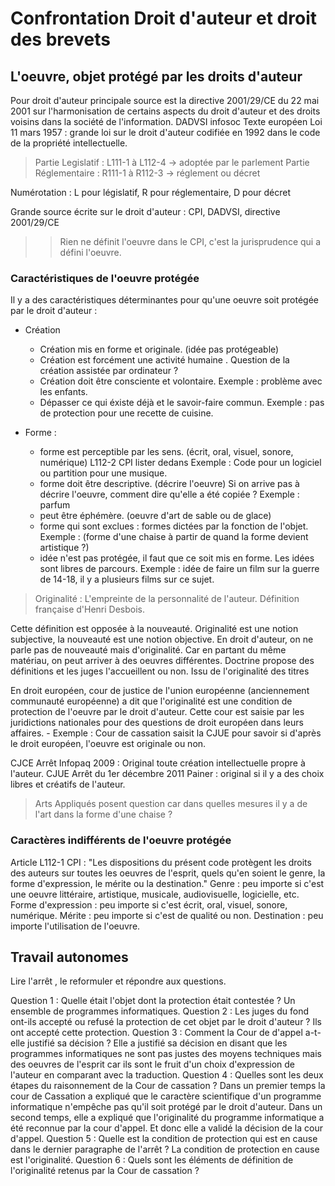 # Confrontation Droit d'auteur et droit des brevets

## L'oeuvre, objet protégé par les droits d'auteur

Pour droit d'auteur principale source est la directive 2001/29/CE du 22 mai 2001 sur l'harmonisation de certains aspects du droit d'auteur et des droits voisins dans la société de l'information. DADVSI infosoc
Texte européen
Loi 11 mars 1957 : grande loi sur le droit d'auteur codifiée en 1992 dans le code de la propriété intellectuelle.
> Partie Legislatif : L111-1 à L112-4 -> adoptée par le parlement
> Partie Réglementaire : R111-1 à R112-3 -> réglement ou décret

Numérotation : L pour législatif, R pour réglementaire, D pour décret

Grande source écrite sur le droit d'auteur : CPI, DADVSI, directive 2001/29/CE
>>Rien ne définit l'oeuvre dans le CPI, c'est la jurisprudence qui a défini l'oeuvre.

### Caractéristiques de l'oeuvre protégée
Il y a des caractéristiques déterminantes pour qu'une oeuvre soit protégée par le droit d'auteur :
- Création
    - Création mis en forme et originale. (idée pas protégeable)
    - Création est forcément une activité humaine .
        Question de la création assistée par ordinateur ?
    - Création doit être consciente et volontaire. Exemple : problème avec les enfants.
    - Dépasser ce qui éxiste déjà et le savoir-faire commun. Exemple : pas de protection pour une recette de cuisine. 

- Forme : 
    - forme est perceptible par les sens. (écrit, oral, visuel, sonore, numérique) L112-2 CPI lister dedans
        Exemple : Code pour un logiciel ou partition pour une musique.
    - forme doit être descriptive. (décrire l'oeuvre) Si on arrive pas à décrire l'oeuvre, comment dire qu'elle a été copiée ?
        Exemple : parfum
    - peut être éphémère. (oeuvre d'art de sable ou de glace)
    - forme qui sont exclues : formes dictées par la fonction de l'objet. 
        Exemple : (forme d'une chaise à partir de quand la forme devient artistique ?)
    - idée n'est pas protégée, il faut que ce soit mis en forme. Les idées sont libres de parcours.
        Exemple : idée de faire un film sur la guerre de 14-18, il y a plusieurs films sur ce sujet.

> Originalité : L'empreinte de la personnalité de l'auteur. Définition française d'Henri Desbois. 

Cette définition est opposée à la nouveauté. Originalité est une notion subjective, la nouveauté est une notion objective.
En droit d'auteur, on ne parle pas de nouveauté mais d'originalité. Car en partant du même matériau, on peut arriver à des oeuvres différentes.
Doctrine propose des définitions et les juges l'accueillent ou non.
Issu de l'originalité des titres

En droit européen, cour de justice de l'union européenne (anciennement communauté européenne) a dit que l'originalité est une condition de protection de l'oeuvre par le droit d'auteur.
Cette cour est saisie par les juridictions nationales pour des questions de droit européen dans leurs affaires.
    - Exemple : Cour de cassation saisit la CJUE pour savoir si d'après le droit européen, l'oeuvre est originale ou non.
 
CJCE Arrêt Infopaq 2009 : Original toute création intellectuelle propre à l'auteur.
CJUE Arrêt du 1er décembre 2011 Painer : original si il y a des choix libres et créatifs de l'auteur.

> Arts Appliqués posent question car dans quelles mesures il y a de l'art dans la forme d'une chaise ?

### Caractères indifférents de l'oeuvre protégée

Article L112-1 CPI : "Les dispositions du présent code protègent les droits des auteurs sur toutes les oeuvres de l'esprit, quels qu'en soient le genre, la forme d'expression, le mérite ou la destination."
Genre : peu importe si c'est une oeuvre littéraire, artistique, musicale, audiovisuelle, logicielle, etc.
Forme d'expression : peu importe si c'est écrit, oral, visuel, sonore, numérique.
Mérite : peu importe si c'est de qualité ou non.
Destination : peu importe l'utilisation de l'oeuvre.

## Travail autonomes

Lire l'arrêt , le reformuler et répondre aux questions.

Question 1 : Quelle était l'objet dont la protection était contestée ?
Un ensemble de programmes informatiques.
Question 2 : Les juges du fond ont-ils accepté ou refusé la protection de cet objet par le droit d'auteur ?
Ils ont accepté cette protection.
Question 3 :  Comment la Cour de d'appel a-t-elle justifié sa décision ?
Elle a justifié sa décision en disant que les programmes informatiques ne sont pas justes des moyens techniques mais des oeuvres de l'esprit car ils sont le fruit d'un choix d'expression de l'auteur en comparant avec la traduction.
Question 4 : Quelles sont les deux étapes du raisonnement de la Cour de cassation ?
Dans un premier temps la cour de Cassation a expliqué que le caractère scientifique d'un programme informatique n'empêche pas qu'il soit protégé par le droit d'auteur. Dans un second temps, elle a expliqué que l'originalité du programme informatique a été reconnue par la cour d'appel. Et donc elle a validé la décision de la cour d'appel.
Question 5 : Quelle est la condition de protection qui est en cause dans le dernier paragraphe de l'arrêt ?
La condition de protection en cause est l'originalité.
Question 6 : Quels sont les éléments de définition de l'originalité retenus par la Cour de cassation ?
